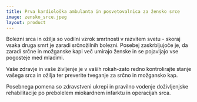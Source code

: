 ```yaml
---
title: Prva kardiološka ambulanta in posvetovalnica za žensko srce
image: zensko_srce.jpeg
layout: product
---
```

Bolezni srca in ožilja so vodilni vzrok smrtnosti v razvitem svetu - skoraj vsaka druga smrt je zaradi srčnožilnih bolezni. Posebej zaskrbljujoče je, da zaradi srčne in možganske kapi več umirajo ženske in se pojavljajo vse pogosteje med mladimi.

Vaše zdravje in vaše življenje je v vaših rokah-zato redno kontrolirajte stanje vašega srca in ožilja ter preverite tveganje za srčno in možgansko kap.

Posebnega pomena so zdravstveni ukrepi in pravilno vodenje doživljenjske rehabilitacije po prebolelem miokardnem infarktu in operacijah srca.
